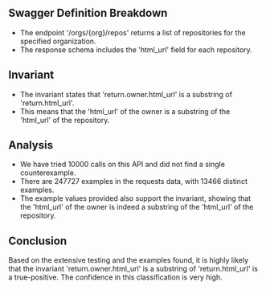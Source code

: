 ## Swagger Definition Breakdown
- The endpoint '/orgs/{org}/repos' returns a list of repositories for the specified organization.
- The response schema includes the 'html_url' field for each repository.

## Invariant
- The invariant states that 'return.owner.html_url' is a substring of 'return.html_url'.
- This means that the 'html_url' of the owner is a substring of the 'html_url' of the repository.

## Analysis
- We have tried 10000 calls on this API and did not find a single counterexample.
- There are 247727 examples in the requests data, with 13466 distinct examples.
- The example values provided also support the invariant, showing that the 'html_url' of the owner is indeed a substring of the 'html_url' of the repository.

## Conclusion
Based on the extensive testing and the examples found, it is highly likely that the invariant 'return.owner.html_url' is a substring of 'return.html_url' is a true-positive. The confidence in this classification is very high.
